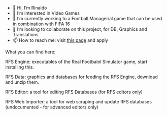- 👋 Hi, I’m Rinaldo
- 👀 I’m interested in Video Games
- 🌱 I’m currently working to a Football Managerial game that can be used in combination with FIFA 16
- 💞️ I’m looking to collaborate on this project, for DB, Graphics and Translations 
- 📫 How to reach me: visit [this page](https://sites.google.com/view/thefootballmaster/home-page) and apply

What you can find here:

RFS Engine: executables of the Real Footbalol Simulator game, start installing this.

RFS Data: graphics and databases for feeding the RFS Engine, download and unzip them.

RFS Editor: a tool for editing RFS Databases (for RFS editors only)

RFS Web Importer: a tool for web scraping and update RFS databases (undocumented - for advanced editors only)

<!---
RinaldoZocca/RinaldoZocca is a ✨ special ✨ repository because its `README.md` (this file) appears on your GitHub profile.
You can click the Preview link to take a look at your changes.
--->
